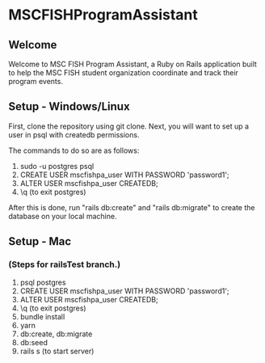 # MSCFISHProgramAssistant

## Welcome
 Welcome to MSC FISH Program Assistant, a Ruby on Rails application built to help the MSC FISH student organization coordinate and track their program events.

## Setup - Windows/Linux

First, clone the repository using git clone.
Next, you will want to set up a user in psql with createdb permissions.

The commands to do so are as follows:

1. sudo -u postgres psql 
2. CREATE USER mscfishpa_user WITH PASSWORD 'password1';
3. ALTER USER mscfishpa_user CREATEDB;
4. \q (to exit postgres)

After this is done, run "rails db:create" and "rails db:migrate" to create the database on your local machine.

## Setup - Mac

### (Steps for railsTest branch.)

1. psql postgres
2. CREATE USER mscfishpa_user WITH PASSWORD 'password1';
3. ALTER USER mscfishpa_user CREATEDB;
4. \q (to exit postgres)
5. bundle install
6. yarn
7. db:create, db:migrate
8. db:seed
9. rails s (to start server)
